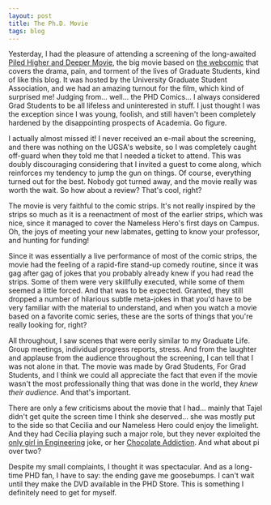 ```yaml
---
layout: post
title: The Ph.D. Movie
tags: blog
---
```


Yesterday, I had the pleasure of attending a screening of the long-awaited [Piled Higher and Deeper Movie](http://www.phdcomics.com/movie/aboutmovie.html), the big movie based on [the webcomic](http://www.phdcomics.com/comics.php) that covers the drama, pain, and torment of the lives of Graduate Students, kind of like this blog. It was hosted by the University Graduate Student Association, and we had an amazing turnout for the film, which kind of surprised me! Judging from... well... the PHD Comics... I always considered Grad Students to be all lifeless and uninterested in stuff. I just thought I was the exception since I was young, foolish, and still haven't been completely hardened by the disappointing prospects of Academia. Go figure.

I actually almost missed it! I never received an e-mail about the screening, and there was nothing on the UGSA's website, so I was completely caught off-guard when they told me that I needed a ticket to attend. This was doubly discouraging considering that I invited a guest to come along, which reinforces my tendency to jump the gun on things. Of course, everything turned out for the best. Nobody got turned away, and the movie really was worth the wait. So how about a review? That's cool, right?

The movie is very faithful to the comic strips. It's not really inspired by the strips so much as it is a reenactment of most of the earlier strips, which was nice, since it managed to cover the Nameless Hero's first days on Campus. Oh, the joys of meeting your new labmates, getting to know your professor, and hunting for funding!

Since it was essentially a live performance of most of the comic strips, the movie had the feeling of a rapid-fire stand-up comedy routine, since it was gag after gag of jokes that you probably already knew if you had read the strips. Some of them were very skillfully executed, while some of them seemed a little forced. And that was to be expected. Granted, they still dropped a number of hilarious subtle meta-jokes in that you'd have to be very familiar with the material to understand, and when you watch a movie based on a favorite comic series, these are the sorts of things that you're really looking for, right?

All throughout, I saw scenes that were eerily similar to my Graduate Life. Group meetings, individual progress reports, stress. And from the laughter and applause from the audience throughout the screening, I can tell that I was not alone in that. The movie was made by Grad Students, For Grad Students, and I think we could all appreciate the fact that even if the movie wasn't the most professionally thing that was done in the world, they *knew their audience*. And that's important.

There are only a few criticisms about the movie that I had... mainly that Tajel didn't get quite the screen time I think she deserved... she was mostly put to the side so that Cecilia and our Nameless Hero could enjoy the limelight. And they had Cecilia playing such a major role, but they never exploited the [only girl in Engineering](http://www.phdcomics.com/comics/archive.php?comicid=55) joke, or her [Chocolate Addiction](http://www.phdcomics.com/comics/archive.php?comicid=104). And what about pi over two?

Despite my small complaints, I thought it was spectacular. And as a long-time PHD fan, I have to say: the ending gave me goosebumps. I can't wait until they make the DVD available in the PHD Store. This is something I definitely need to get for myself.
